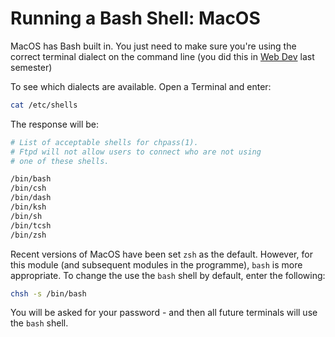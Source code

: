# Running a Bash Shell: MacOS

MacOS has Bash built in. You just need to make sure you're using the correct terminal dialect on the command line (you did this in [Web Dev](https://reader.tutors.dev/#/lab/wit-hdip-comp-sci-2022-web-development.netlify.app/topic-07-starting-play/unit-1/book-b-setup-play/03) last semester)

To see which dialects are available. Open a Terminal and enter:

```bash
cat /etc/shells
```

The response will be:

```bash
# List of acceptable shells for chpass(1).
# Ftpd will not allow users to connect who are not using
# one of these shells.

/bin/bash
/bin/csh
/bin/dash
/bin/ksh
/bin/sh
/bin/tcsh
/bin/zsh
```

Recent versions of MacOS have been set `zsh` as the default. However, for this module (and subsequent modules in the programme), `bash` is more appropriate. To change the use the `bash` shell by default, enter the following:

```bash
chsh -s /bin/bash
```

You will be asked for your password - and then all future terminals will use the `bash` shell.



